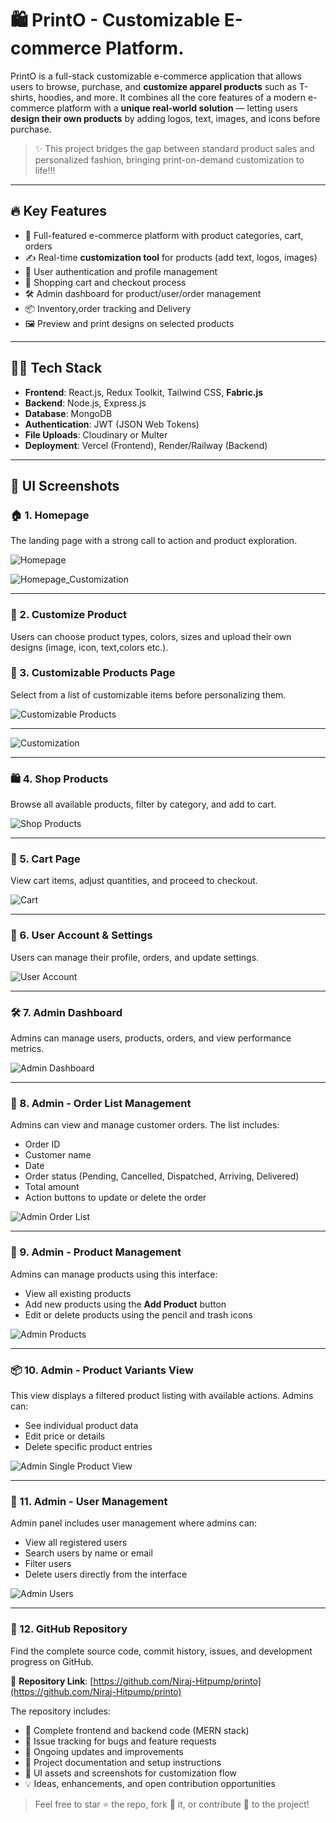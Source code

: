 # 🛍️ PrintO - Customizable E-commerce Platform.

PrintO is a full-stack customizable e-commerce application that allows users to browse, purchase, and **customize apparel products** such as T-shirts, hoodies, and more. It combines all the core features of a modern e-commerce platform with a **unique real-world solution** — letting users **design their own products** by adding logos, text, images, and icons before purchase.

> ✨ This project bridges the gap between standard product sales and personalized fashion, bringing print-on-demand customization to life!!!

---

## 🔥 Key Features

- 🧾 Full-featured e-commerce platform with product categories, cart, orders
- ✍️ Real-time **customization tool** for products (add text, logos, images)
- 👤 User authentication and profile management
- 🛒 Shopping cart and checkout process
- 🛠️ Admin dashboard for product/user/order management
- 📦 Inventory,order tracking and Delivery
- 🖼️ Preview and print designs on selected products

---

## 🧑‍💻 Tech Stack

- **Frontend**: React.js, Redux Toolkit, Tailwind CSS, **Fabric.js**
- **Backend**: Node.js, Express.js
- **Database**: MongoDB
- **Authentication**: JWT (JSON Web Tokens)
- **File Uploads**: Cloudinary or Multer
- **Deployment**: Vercel (Frontend), Render/Railway (Backend)


---

## 📸 UI Screenshots

### 🏠 1. Homepage

The landing page with a strong call to action and product exploration.

![Homepage](https://github.com/Niraj-Hitpump/printo/blob/main/frontend/printo/public/printo%20images/Homepage1.png)

![Homepage_Customization](https://github.com/Niraj-Hitpump/printo/blob/main/frontend/printo/public/printo%20images/Homepage2.png)

---

### 🎨 2. Customize Product

Users can choose product types, colors, sizes and upload their own designs (image, icon, text,colors etc.).


### 👕 3. Customizable Products Page

Select from a list of customizable items before personalizing them.

![Customizable Products](https://github.com/Niraj-Hitpump/printo/blob/main/frontend/printo/public/printo%20images/Customizable_products.png)

---

![Customization](https://github.com/Niraj-Hitpump/printo/blob/main/frontend/printo/public/printo%20images/Customization.png)

---



### 🛍️ 4. Shop Products

Browse all available products, filter by category, and add to cart.

![Shop Products](https://github.com/Niraj-Hitpump/printo/blob/main/frontend/printo/public/printo%20images/Prdoducts.png)

---

### 🛒 5. Cart Page

View cart items, adjust quantities, and proceed to checkout.

![Cart](https://github.com/Niraj-Hitpump/printo/blob/main/frontend/printo/public/printo%20images/cart.png)

---

### 👤 6. User Account & Settings

Users can manage their profile, orders, and update settings.

![User Account](https://github.com/Niraj-Hitpump/printo/blob/main/frontend/printo/public/printo%20images/UserAccount.png)

---

### 🛠️ 7. Admin Dashboard

Admins can manage users, products, orders, and view performance metrics.

![Admin Dashboard](https://github.com/Niraj-Hitpump/printo/blob/main/frontend/printo/public/printo%20images/Admin_Homepage.png)

---
### 🧩 8. Admin - Order List Management

Admins can view and manage customer orders. The list includes:

- Order ID
- Customer name
- Date
- Order status (Pending, Cancelled, Dispatched, Arriving, Delivered)
- Total amount
- Action buttons to update or delete the order

![Admin Order List](https://github.com/Niraj-Hitpump/printo/blob/main/frontend/printo/public/printo%20images/Admin_orderlist.png)

---

### 👕 9. Admin - Product Management

Admins can manage products using this interface:

- View all existing products
- Add new products using the **Add Product** button
- Edit or delete products using the pencil and trash icons

![Admin Products](https://github.com/Niraj-Hitpump/printo/blob/main/frontend/printo/public/printo%20images/Admin_products.png)

---

### 📦 10. Admin - Product Variants View

This view displays a filtered product listing with available actions. Admins can:

- See individual product data
- Edit price or details
- Delete specific product entries

![Admin Single Product View](https://github.com/Niraj-Hitpump/printo/blob/main/frontend/printo/public/printo%20images/Admin_products%20(2).png)

---

### 👤 11. Admin - User Management

Admin panel includes user management where admins can:

- View all registered users
- Search users by name or email
- Filter users
- Delete users directly from the interface

![Admin Users](https://github.com/Niraj-Hitpump/printo/blob/main/frontend/printo/public/printo%20images/Admin_Users.png)

---

### 📎 12. GitHub Repository

Find the complete source code, commit history, issues, and development progress on GitHub.

🔗 **Repository Link**: [https://github.com/Niraj-Hitpump/printo](https://github.com/Niraj-Hitpump/printo)

The repository includes:

- 📁 Complete frontend and backend code (MERN stack)
- 🐞 Issue tracking for bugs and feature requests
- 🧪 Ongoing updates and improvements
- 📜 Project documentation and setup instructions
- 🎨 UI assets and screenshots for customization flow
- 💡 Ideas, enhancements, and open contribution opportunities

> Feel free to star ⭐ the repo, fork 🍴 it, or contribute 🤝 to the project!

